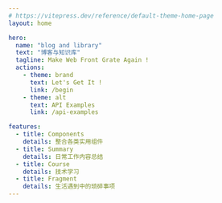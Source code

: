 ```yaml
---
# https://vitepress.dev/reference/default-theme-home-page
layout: home

hero:
  name: "blog and library"
  text: "博客与知识库"
  tagline: Make Web Front Grate Again !
  actions:
    - theme: brand
      text: Let's Get It !
      link: /begin
    - theme: alt
      text: API Examples
      link: /api-examples

features:
  - title: Components
    details: 整合各类实用组件
  - title: Summary
    details: 日常工作内容总结
  - title: Course
    details: 技术学习
  - title: Fragment
    details: 生活遇到中的琐碎事项
---
```


